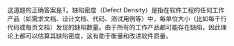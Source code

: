 这道题的正确答案是T。缺陷密度（Defect Density）是指在软件工程的任何工作产品（如需求文档、设计文档、代码、测试用例等）中，每单位大小（比如每千行代码或每页文档）发现的缺陷数量。由于所有的工作产品都可能存在缺陷，因此理论上都可以估算其缺陷密度，这有助于衡量和改进软件质量。